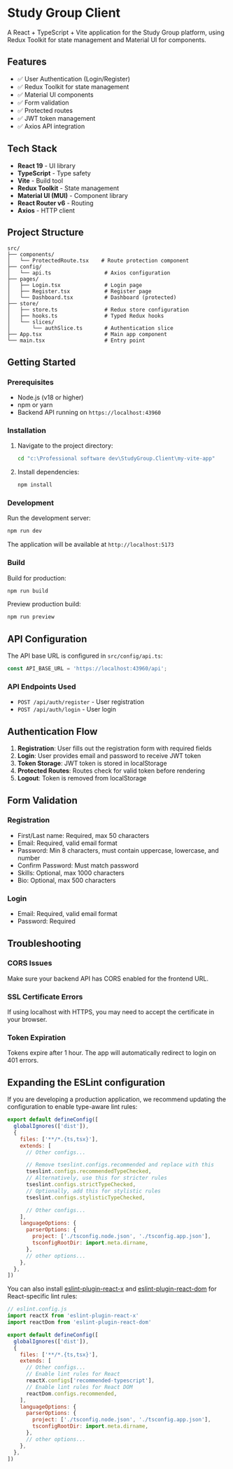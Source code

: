 # Study Group Client

A React + TypeScript + Vite application for the Study Group platform, using Redux Toolkit for state management and Material UI for components.

## Features

- ✅ User Authentication (Login/Register)
- ✅ Redux Toolkit for state management
- ✅ Material UI components
- ✅ Form validation
- ✅ Protected routes
- ✅ JWT token management
- ✅ Axios API integration

## Tech Stack

- **React 19** - UI library
- **TypeScript** - Type safety
- **Vite** - Build tool
- **Redux Toolkit** - State management
- **Material UI (MUI)** - Component library
- **React Router v6** - Routing
- **Axios** - HTTP client

## Project Structure

```
src/
├── components/
│   └── ProtectedRoute.tsx    # Route protection component
├── config/
│   └── api.ts                 # Axios configuration
├── pages/
│   ├── Login.tsx              # Login page
│   ├── Register.tsx           # Register page
│   └── Dashboard.tsx          # Dashboard (protected)
├── store/
│   ├── store.ts               # Redux store configuration
│   ├── hooks.ts               # Typed Redux hooks
│   └── slices/
│       └── authSlice.ts       # Authentication slice
├── App.tsx                    # Main app component
└── main.tsx                   # Entry point
```

## Getting Started

### Prerequisites

- Node.js (v18 or higher)
- npm or yarn
- Backend API running on `https://localhost:43960`

### Installation

1. Navigate to the project directory:
   ```bash
   cd "c:\Professional software dev\StudyGroup.Client\my-vite-app"
   ```

2. Install dependencies:
   ```bash
   npm install
   ```

### Development

Run the development server:
```bash
npm run dev
```

The application will be available at `http://localhost:5173`

### Build

Build for production:
```bash
npm run build
```

Preview production build:
```bash
npm run preview
```

## API Configuration

The API base URL is configured in `src/config/api.ts`:

```typescript
const API_BASE_URL = 'https://localhost:43960/api';
```

### API Endpoints Used

- `POST /api/auth/register` - User registration
- `POST /api/auth/login` - User login

## Authentication Flow

1. **Registration**: User fills out the registration form with required fields
2. **Login**: User provides email and password to receive JWT token
3. **Token Storage**: JWT token is stored in localStorage
4. **Protected Routes**: Routes check for valid token before rendering
5. **Logout**: Token is removed from localStorage

## Form Validation

### Registration
- First/Last name: Required, max 50 characters
- Email: Required, valid email format
- Password: Min 8 characters, must contain uppercase, lowercase, and number
- Confirm Password: Must match password
- Skills: Optional, max 1000 characters
- Bio: Optional, max 500 characters

### Login
- Email: Required, valid email format
- Password: Required

## Troubleshooting

### CORS Issues
Make sure your backend API has CORS enabled for the frontend URL.

### SSL Certificate Errors
If using localhost with HTTPS, you may need to accept the certificate in your browser.

### Token Expiration
Tokens expire after 1 hour. The app will automatically redirect to login on 401 errors.

## Expanding the ESLint configuration

If you are developing a production application, we recommend updating the configuration to enable type-aware lint rules:

```js
export default defineConfig([
  globalIgnores(['dist']),
  {
    files: ['**/*.{ts,tsx}'],
    extends: [
      // Other configs...

      // Remove tseslint.configs.recommended and replace with this
      tseslint.configs.recommendedTypeChecked,
      // Alternatively, use this for stricter rules
      tseslint.configs.strictTypeChecked,
      // Optionally, add this for stylistic rules
      tseslint.configs.stylisticTypeChecked,

      // Other configs...
    ],
    languageOptions: {
      parserOptions: {
        project: ['./tsconfig.node.json', './tsconfig.app.json'],
        tsconfigRootDir: import.meta.dirname,
      },
      // other options...
    },
  },
])
```

You can also install [eslint-plugin-react-x](https://github.com/Rel1cx/eslint-react/tree/main/packages/plugins/eslint-plugin-react-x) and [eslint-plugin-react-dom](https://github.com/Rel1cx/eslint-react/tree/main/packages/plugins/eslint-plugin-react-dom) for React-specific lint rules:

```js
// eslint.config.js
import reactX from 'eslint-plugin-react-x'
import reactDom from 'eslint-plugin-react-dom'

export default defineConfig([
  globalIgnores(['dist']),
  {
    files: ['**/*.{ts,tsx}'],
    extends: [
      // Other configs...
      // Enable lint rules for React
      reactX.configs['recommended-typescript'],
      // Enable lint rules for React DOM
      reactDom.configs.recommended,
    ],
    languageOptions: {
      parserOptions: {
        project: ['./tsconfig.node.json', './tsconfig.app.json'],
        tsconfigRootDir: import.meta.dirname,
      },
      // other options...
    },
  },
])
```
